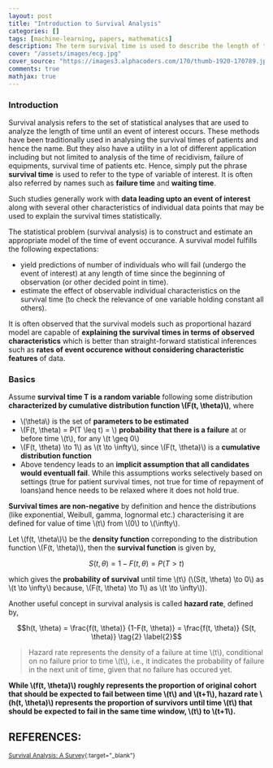 ```yaml
---
layout: post
title: "Introduction to Survival Analysis"
categories: []
tags: [machine-learning, papers, mathematics]
description: The term survival time is used to describe the length of time until a specified event. The widespread use of these models in medicine to analyze survival times leads to the name survival analysis.
cover: "/assets/images/ecg.jpg"
cover_source: "https://images3.alphacoders.com/170/thumb-1920-170789.jpg"
comments: true
mathjax: true
---
```


### Introduction

Survival analysis refers to the set of statistical analyses that are used to analyze the length of time until an event of interest occurs. These methods have been traditionally used in analysing the survival times of patients and hence the name. But they also have a utility in a lot of different application including but not limited to analysis of the time of recidivism, failure of equipments, survival time of patients etc. Hence, simply put the phrase **survival time** is used to refer to the type of variable of interest. It is often also referred by names such as **failure time** and **waiting time**.

Such studies generally work with **data leading upto an event of interest** along with several other characteristics of individual data points that may be used to explain the survival times statistically.

The statistical problem (survival analysis) is to construct and estimate an appropriate model of the time of event occurance. A survival model fulfills the following expectations:

* yield predictions of number of individuals who will fail (undergo the event of interest) at any length of time since the beginning of observation (or other decided point in time).
* estimate the effect of observable individual characteristics on the survival time (to check the relevance of one variable holding constant all others).

It is often observed that the survival models such as proportional hazard model are capable of **explaining the survival times in terms of observed characteristics** which is better than straight-forward statistical inferences such as **rates of event occurence without considering characteristic features** of data.

### Basics

Assume **survival time T is a random variable** following some distribution **characterized by cumulative distribution function \\(F(t, \theta)\\)**, where 

* \\(\theta\\) is the set of **parameters to be estimated**
* \\(F(t, \theta) = P(T \leq t) = \\) **probability that there is a failure** at or before time \\(t\\), for any \\(t \geq 0\\)
* \\(F(t, \theta) \to 1\\) as \\(t \to \infty\\), since \\(F(t, \theta)\\) is a **cumulative distribution function**
* Above tendency leads to an **implicit assumption that all candidates would eventuall fail**. While this assumptions works selectively based on settings (true for patient survival times, not true for time of repayment of loans)and hence needs to be relaxed where it does not hold true.

**Survival times are non-negative** by definition and hence the distributions (like exponential, Weibull, gamma, lognormal etc.) characterising it are defined for value of time \\(t\\) from \\(0\\) to \\(\infty\\). 

Let \\(f(t, \theta\\)\\) be the **density function** correponding to the distribution function \\(F(t, \theta)\\), then the **survival function** is given by,

$$S(t, \theta) = 1 - F(t, \theta) = P(T \gt t) \tag{1} \label{1}$$

which gives the **probability of survival** until time \\(t\\) (\\(S(t, \theta) \to 0\\) as \\(t \to \infty\\) because, \\(F(t, \theta) \to 1\\) as \\(t \to \infty\\)).

Another useful concept in survival analysis is called **hazard rate**, defined by,

$$h(t, \theta) = \frac{f(t, \theta)} {1-F(t, \theta)} = \frac{f(t, \theta)} {S(t, \theta)} \tag{2} \label{2}$$

> Hazard rate represents the density of a failure at time \\(t\\), conditional on no failure prior to time \\(t\\), i.e., it indicates the probability of failure in the next unit of time, given that no failure has occured yet.

**While \\(f(t, \theta)\\) roughly represents the proportion of original cohort that should be expected to fail between time \\(t\\) and \\(t+1\\), hazard rate \\(h(t, \theta)\\) represents the proportion of survivors until time \\(t\\) that should be expected to fail in the same time window, \\(t\\) to \\(t+1\\).**


## REFERENCES:

<small>[Survival Analysis: A Survey](https://link.springer.com/article/10.1007/BF01083132#){:target="_blank"}</small><br>